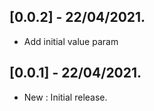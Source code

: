 ## [0.0.2] - 22/04/2021.

* Add initial value param

## [0.0.1] - 22/04/2021.

* New : Initial release.
